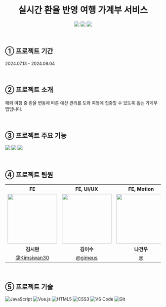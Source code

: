 <div align="center">
<h1>
실시간 환율 반영 여행 가계부 서비스
</h1>
<img src="https://github.com/user-attachments/assets/888add54-9024-4b26-9eef-5c29817a31c7"/>
<img src="https://github.com/user-attachments/assets/0f39dcd0-0f90-48fe-8632-5e5a8af9b8c3"/>
<img src="https://github.com/user-attachments/assets/7bc5e876-cbea-4c0d-806c-c2333b885d48"/>
</div>

⠀
⠀
## ① 프로젝트 기간
2024.07.13 - 2024.08.04

⠀
⠀
## ② 프로젝트 소개
해외 여행 중 환율 변동에 따른 예산 관리를 도와 여행에 집중할 수 있도록 돕는 가계부 앱입니다.

⠀
⠀
## ③ 프로젝트 주요 기능
<img src="https://github.com/user-attachments/assets/abd209f1-022b-4c99-a8ce-035825fb6906"/>
<img src="https://github.com/user-attachments/assets/770f40f2-186b-4587-b578-5bd31cf529e4"/>
<img src="https://github.com/user-attachments/assets/97da243e-4441-41cb-8d80-d42cb59ac9fb"/>

⠀
⠀
## ④ 프로젝트 팀원
<div align="center">
<table>
  <tr>
    <th align="center">FE</th>
    <th align="center">FE, UI/UX</th>
    <th align="center">FE, Motion</th>
    <th align="center">FE, DB</th>
  </tr>
  <tr>
    <td align="center"><img src="https://github.com/Kimsiwan30.png?s=100" width="160"></td>
    <td align="center"><img src="https://github.com/gimeus.png?s=100" width="160"></td>
    <td align="center"><img src="https://via.placeholder.com/100x100.png?text=%20" width="160"></td>
    <td align="center"><img src="https://github.com/smuHyuns.png?s=100" width="160"></td>
  </tr>
  <tr>
    <td align="center"><b>김시완</b></td>
    <td align="center"><b>김이수</b></td>
    <td align="center"><b>나건우</b></td>
    <td align="center"><b>최현수</b></td>
  </tr>
  <tr>
    <td align="center"><a href="https://github.com/Kimsiwan30" target="_blank">@Kimsiwan30</a></td>
    <td align="center"><a href="https://github.com/gimeus" target="_blank">@gimeus</a></td>
    <td align="center"><a href="https://github.com" target="_blank">@</a></td>
    <td align="center"><a href="https://github.com/smuHyuns" target="_blank">@smuHyuns</a></td>
  </tr>
</table>
</div>

⠀
⠀
## ⑤ 프로젝트 기술
  ![JavaScript](https://img.shields.io/badge/JavaScript-FFD700?style=flat&logo=javascript&logoColor=black)
  ![Vue.js](https://img.shields.io/badge/Vue.js-42b883?style=flat&logo=vue.js&logoColor=white)
  ![HTML5](https://img.shields.io/badge/HTML5-E34F26?style=flat&logo=html5&logoColor=white)
  ![CSS3](https://img.shields.io/badge/CSS3-1572B6?style=flat&logo=css3&logoColor=white)
  ![VS Code](https://img.shields.io/badge/Visual_Studio_Code-007ACC?style=flat&logo=visual-studio-code&logoColor=white)
  ![Git](https://img.shields.io/badge/Git-F05032?style=flat&logo=git&logoColor=white)
